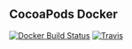 CocoaPods Docker
---
[![Docker Build Status](https://img.shields.io/docker/build/luckytianyiyan/cocoapods.svg)]()
[![Travis](https://img.shields.io/travis/luckytianyiyan/cocoapods.svg)]()
